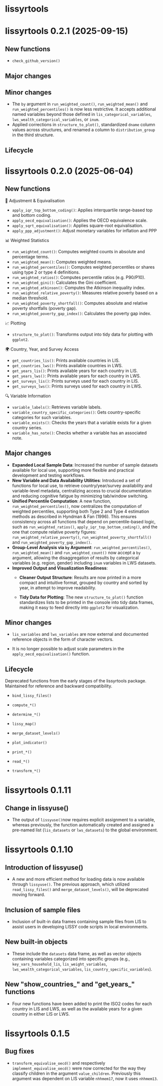 # lissyrtools

# lissyrtools 0.2.1 (2025-09-15)

## New functions

- `check_github_version()`

## Major changes



## Minor changes

- The `by` argument in `run_weighted_count()`, `run_weighted_mean()` and `run_weighted_percentiles()` is now less restrictive. It accepts additional named variables beyond those defined in `lis_categorical_variables`, `lws_wealth_categorical_variables`, or `inum`.
- Applied corrections in `structure_to_plot()`, standardized `dname` column values across structures, and renamed a column to `distribution_group` in the third structure.
## Lifecycle



# lissyrtools 0.2.0 (2025-06-04)

## New functions

🔧 Adjustment & Equivalisation

-   `apply_iqr_top_bottom_coding()`: Applies interquartile range-based top and bottom coding.
-   `apply_oecd_equivalisation()`: Applies the OECD equivalence scale.
-   `apply_sqrt_equivalisation()`: Applies square-root equivalisation.
-   `apply_ppp_adjustment()`: Adjust monetary variables for inflation and PPP

📊 Weighted Statistics

-   `run_weighted_count()`: Computes weighted counts in absolute and percentage terms.
-   `run_weighted_mean()`: Computes weighted means.
-   `run_weighted_percentiles()`: Computes weighted percentiles or shares using type 2 or type 4 definitions.
-   `run_weighted_ratios()`: Computes percentile ratios (e.g. P90/P10).
-   `run_weighted_gini()`: Calculates the Gini coefficient.
-   `run_weighted_atkinson()`: Computes the Atkinson inequality index.
-   `run_weighted_relative_poverty()`: Measures relative poverty based on a median threshold.
-   `run_weighted_poverty_shortfall()`: Computes absolute and relative poverty shortfalls (poverty gap).
-   `run_weighted_poverty_gap_index()`: Calculates the poverty gap index.

📈 Plotting

-   `structure_to_plot()`: Transforms output into tidy data for plotting with `ggplot2`.

🌍 Country, Year, and Survey Access

-   `get_countries_lis()`: Prints available countries in LIS.
-   `get_countries_lws()`: Prints available countries in LWS.
-   `get_years_lis()`: Prints available years for each country in LIS.
-   `get_years_lws()`: Prints available years for each country in LWS.
-   `get_surveys_lis()`: Prints surveys used for each country in LIS.
-   `get_surveys_lws()`: Prints surveys used for each country in LWS.

🔍 Variable Information

-   `variable_labels()`: Retrieves variable labels.
-   `variable_country_specific_categories()`: Gets country-specific categories for such variables.
-   `variable_exists()`: Checks the years that a variable exists for a given country series.
-   `variable_has_note()`: Checks whether a variable has an associated note.

## Major changes

-   **Expanded Local Sample Data**: Increased the number of sample datasets available for local use, supporting more flexible and practical development and testing workflows.
-   **New Variable and Data Availability Utilities**: Introduced a set of functions for local use, to retrieve country/year/survey availability and variable-level metadata, centralizing access to crucial documentation and reducing cognitive fatigue by minimizing tab/window switching.
-   **Unified Percentile Computation**: A new function, `run_weighted_percentiles()`, now centralizes the computation of weighted percentiles, supporting both Type 2 and Type 4 estimation methods as described in Hyndman & Fan (1996). This ensures consistency across all functions that depend on percentile-based logic, such as `run_weighted_ratios()`, `apply_iqr_top_bottom_coding()`, and the one that compute relative poverty figures: `run_weighted_relative_poverty()`, `run_weighted_poverty_shortfall()` and `run_weighted_poverty_gap_index()`.
-   **Group-Level Analysis via `by` Argument**: `run_weighted_percentiles()`, `run_weighted_mean()` and `run_weighted_count()` now accept a `by` argument, allowing the disaggregation of results by categorical variables (e.g. region, gender) including `inum` variables in LWS datasets.
-   **Improved Output and Visualization Readiness**:
    -   **Cleaner Output Structure**: Results are now printed in a more compact and intuitive format, grouped by country and sorted by year, in attempt to improve readability.

    -   **Tidy Data for Plotting**: The new `structure_to_plot()` function standardizes lists to be printed in the console into tidy data frames, making it easy to feed directly into `ggplot2` for visualization.

## Minor changes

-   `lis_variables` and `lws_variables` are now external and documented reference objects in the form of character vectors.

-   It is no longer possible to adjust scale parameters in the `apply_oecd_equivalisation()` function.

## Lifecycle

Deprecated functions from the early stages of the lissyrtools package. Maintained for reference and backward compatibility.

-   `bind_lissy_files()`

-   `compute_*()`

-   `determine_*()`

-   `lissy_map()`

-   `merge_dataset_levels()`

-   `plot_indicator()`

-   `print_*()`

-   `read_*()`

-   `transform_*()`

# lissyrtools 0.1.11

## Change in lissyuse()

-   The output of `lissyuse()`now requires explicit assignment to a variable, whereas previously, the function automatically created and assigned a pre-named list (`lis_datasets` or `lws_datasets`) to the global environment.

# lissyrtools 0.1.10

## Introduction of lissyuse()

-   A new and more efficient method for loading data is now available through `lissyuse()`. The previous approach, which utilized `read_lissy_files()` and `merge_dataset_levels()`, will be deprecated moving forward.

## Inclusion of sample files

-   Inclusion of built-in data frames containing sample files from LIS to assist users in developing LISSY code scripts in local environments.

## New built-in objects

-   These include the `datasets` data frame, as well as vector objects containing variables categorized into specific groups (e.g., `key_vars_household_lis`, `lis_weight_variables`, `lws_wealth_categorical_variables`, `lis_country_specific_variables`).

## New "show_countries\_" and "get_years\_" functions

-   Four new functions have been added to print the ISO2 codes for each country in LIS and LWS, as well as the available years for a given country in either LIS or LWS.

# lissyrtools 0.1.5

## Bug fixes

-   `transform_equivalise_oecd()` and respectively `implement_equivalise_oecd()` were now corrected for the way they classify children in the argument `value_children`. Previously this argument was dependent on LIS variable `nhhmem17`, now it uses `nhhmem13`.
